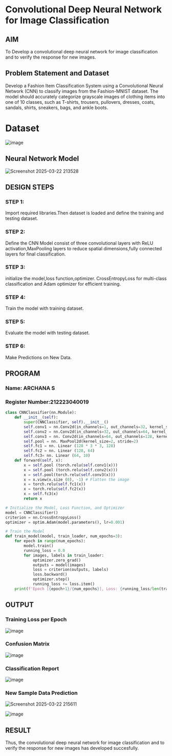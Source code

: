 # Convolutional Deep Neural Network for Image Classification

## AIM

To Develop a convolutional deep neural network for image classification and to verify the response for new images.

## Problem Statement and Dataset
Develop a Fashion Item Classification System using a Convolutional Neural Network (CNN) to classify images from the Fashion-MNIST dataset. The model should accurately categorize grayscale images of clothing items into one of 10 classes, such as T-shirts, trousers, pullovers, dresses, coats, sandals, shirts, sneakers, bags, and ankle boots.
# Dataset
![image](https://github.com/user-attachments/assets/4df6dfa4-f5ae-430d-b0b5-7a47c3c274e2)


## Neural Network Model
![Screenshot 2025-03-22 213528](https://github.com/user-attachments/assets/64a96d4d-e066-4d45-aa5d-4096768ec69d)



## DESIGN STEPS

### STEP 1:
Import required libraries.Then dataset is loaded and define the training and testing dataset.

### STEP 2:
Define the CNN Model consist of three convolutional layers with ReLU activation,MaxPooling layers to reduce spatial dimensions,fully connected layers for final classification.

### STEP 3:
initialize the model,loss function,optimizer. CrossEntropyLoss for multi-class classification and Adam optimizer for efficient training.

### STEP 4:
Train the model with training dataset.

### STEP 5:
Evaluate the model with testing dataset.

### STEP 6:
Make Predictions on New Data.

## PROGRAM

### Name: ARCHANA S
### Register Number:212223040019
```python
class CNNClassifier(nn.Module):
    def __init__(self):
        super(CNNClassifier, self).__init__()
        self.conv1 = nn.Conv2d(in_channels=1, out_channels=32, kernel_size=3, padding=1)
        self.conv2 = nn.Conv2d(in_channels=32, out_channels=64, kernel_size=3, padding=1)
        self.conv3 = nn. Conv2d(in_channels=64, out_channels=128, kernel_size=3, padding=1)
        self.pool = nn. MaxPool2d(kernel_size=2, stride=2)
        self.fc1 = nn. Linear (128 * 3 * 3, 128)
        self.fc2 = nn. Linear (128, 64)
        self.fc3= nn. Linear (64, 10)
    def forward(self, x):
        x = self.pool (torch.relu(self.conv1(x)))
        x = self.pool (torch.relu(self.conv2(x)))
        x = self.pool(torch.relu(self.conv3(x)))
        x = x.view(x.size (0), -1) # Flatten the image
        x = torch.relu(self.fc1(x))
        x = torch.relu(self.fc2(x))
        x = self.fc3(x)
        return x


```

```python
# Initialize the Model, Loss Function, and Optimizer
model = CNNClassifier()
criterion = nn.CrossEntropyLoss()
optimizer = optim.Adam(model.parameters(), lr=0.001)

```

```python
# Train the Model
def train_model(model, train_loader, num_epochs=3):
    for epoch in range(num_epochs):
        model.train()
        running_loss = 0.0
        for images, labels in train_loader:
            optimizer.zero_grad()
            outputs = model(images)
            loss = criterion(outputs, labels)
            loss.backward()
            optimizer.step()
            running_loss += loss.item()
    print(f'Epoch [{epoch+1}/{num_epochs}], Loss: {running_loss/len(train_loader):.4f}')
```

## OUTPUT

### Training Loss per Epoch
![image](https://github.com/user-attachments/assets/91e4bffa-cc8c-4100-9017-097231458ddc)

### Confusion Matrix

![image](https://github.com/user-attachments/assets/dafef555-be60-4fec-a13e-dc54f6bb67d0)


### Classification Report
![image](https://github.com/user-attachments/assets/6e1f2f4d-dfc0-447b-b4a9-bbe08ba62fb5)



### New Sample Data Prediction
![Screenshot 2025-03-22 215611](https://github.com/user-attachments/assets/43ac055c-5ade-4597-b920-fcbc545230db)

![image](https://github.com/user-attachments/assets/b65e25df-625d-4556-acb8-6dd18c9bad8d)


## RESULT
Thus, the convolutional deep neural network for image classification and to verify the response for new images has developed succesfully.
